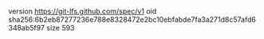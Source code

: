 version https://git-lfs.github.com/spec/v1
oid sha256:6b2eb87277236e788e8328472e2bc10ebfabde7fa3a271d8c57afd6348ab5f97
size 593
